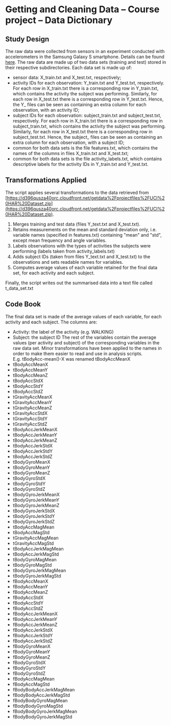 # Getting and Cleaning Data – Course project – Data Dictionary
## Study Design
The raw data were collected from sensors in an experiment conducted with accelerometers in the Samsung Galaxy S smartphone. Details can be found [here](http://archive.ics.uci.edu/ml/datasets/Human+Activity+Recognition+Using+Smartphones).
The raw data are made up of two data sets (training and test) stored in their respective subdirectories. Each data set is made up of:
- sensor data: X_train.txt and X_test.txt, respectively;
- activity IDs for each observation: Y_train.txt and Y_test.txt, respectively. For each row in X_train.txt there is a corresponding row in Y_train.txt, which contains the activity the subject was performing. Similarly, for each row in X_test.txt there is a corresponding row in Y_test.txt. Hence, the Y_ files can be seen as containing an extra column for each observation, with an activity ID;
- subject IDs for each observation: subject_train.txt and subject_test.txt, respectively. For each row in X_train.txt there is a corresponding row in subject_train.txt, which contains the activity the subject was performing. Similarly, for each row in X_test.txt there is a corresponding row in subject_test.txt. Hence, the subject_ files can be seen as containing an extra column for each observation, with a subject ID;
- common for both data sets is the file features.txt, which contains the names of the columns in files X_train.txt and X_test.txt;
- common for both data sets is the file activity_labels.txt, which contains descriptive labels for the activity IDs in Y_train.txt and Y_test.txt.

## Transformations Applied
The script applies several transformations to the data retrieved from [https://d396qusza40orc.cloudfront.net/getdata%2Fprojectfiles%2FUCI%20HAR%20Dataset.zip](https://d396qusza40orc.cloudfront.net/getdata%2Fprojectfiles%2FUCI%20HAR%20Dataset.zip).  
  
1. Merges training and test data (files Y_text.txt and X_test.txt).  
2. Retains measurements on the mean and standard deviation only, i.e. variable names (specified in features.txt) containing "mean" and "std", except mean frequency and angle variables.
3. Labels observations with the types of activities the subjects were performing (labels taken from activity_labels.txt)
4. Adds subject IDs (taken from files Y_text.txt and X_test.txt) to the observations and sets readable names for variables.
5. Computes average values of each variable retained for the final data set, for each activity and each subject.
  
Finally, the script writes out the summarised data into a text file called t_data_set.txt  

## Code Book
The final data set is made of the average values of each variable, for each activity and each subject. The columns are:
- Activity: the label of the activity (e.g. WALKING)
- Subject: the subject ID
The rest of the variables contain the average values (per activity and subject) of the corresponding variables in the raw data set. Minor transformations have been applied to the names in order to make them easier to read and use in analysis scripts.  
E.g.  tBodyAcc-mean()-X  was renamed tBodyAccMeanX
- tBodyAccMeanX
- tBodyAccMeanY
- tBodyAccMeanZ
- tBodyAccStdX
- tBodyAccStdY
- tBodyAccStdZ
- tGravityAccMeanX
- tGravityAccMeanY
- tGravityAccMeanZ
- tGravityAccStdX
- tGravityAccStdY
- tGravityAccStdZ
- tBodyAccJerkMeanX
- tBodyAccJerkMeanY
- tBodyAccJerkMeanZ
- tBodyAccJerkStdX
- tBodyAccJerkStdY
- tBodyAccJerkStdZ
- tBodyGyroMeanX
- tBodyGyroMeanY
- tBodyGyroMeanZ
- tBodyGyroStdX
- tBodyGyroStdY
- tBodyGyroStdZ
- tBodyGyroJerkMeanX
- tBodyGyroJerkMeanY
- tBodyGyroJerkMeanZ
- tBodyGyroJerkStdX
- tBodyGyroJerkStdY
- tBodyGyroJerkStdZ
- tBodyAccMagMean
- tBodyAccMagStd
- tGravityAccMagMean
- tGravityAccMagStd
- tBodyAccJerkMagMean
- tBodyAccJerkMagStd
- tBodyGyroMagMean
- tBodyGyroMagStd
- tBodyGyroJerkMagMean
- tBodyGyroJerkMagStd
- fBodyAccMeanX
- fBodyAccMeanY
- fBodyAccMeanZ
- fBodyAccStdX
- fBodyAccStdY
- fBodyAccStdZ
- fBodyAccJerkMeanX
- fBodyAccJerkMeanY
- fBodyAccJerkMeanZ
- fBodyAccJerkStdX
- fBodyAccJerkStdY
- fBodyAccJerkStdZ
- fBodyGyroMeanX
- fBodyGyroMeanY
- fBodyGyroMeanZ
- fBodyGyroStdX
- fBodyGyroStdY
- fBodyGyroStdZ
- fBodyAccMagMean
- fBodyAccMagStd
- fBodyBodyAccJerkMagMean
- fBodyBodyAccJerkMagStd
- fBodyBodyGyroMagMean
- fBodyBodyGyroMagStd
- fBodyBodyGyroJerkMagMean
- fBodyBodyGyroJerkMagStd